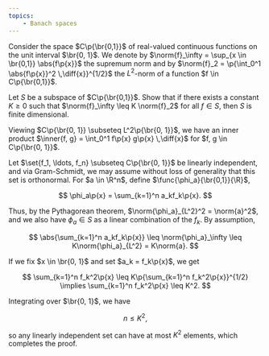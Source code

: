 ```yaml
---
topics:
    - Banach spaces
---
```


<problem>

Consider the space $C\p{\br{0,1}}$ of real-valued continuous functions on the unit interval $\br{0, 1}$. We denote by $\norm{f}_\infty = \sup_{x \in \br{0,1}} \abs{f\p{x}}$ the supremum norm and by $\norm{f}_2 = \p{\int_0^1 \abs{f\p{x}}^2 \,\diff{x}}^{1/2}$ the $L^2$-norm of a function $f \in C\p{\br{0,1}}$.

Let $S$ be a subspace of $C\p{\br{0,1}}$. Show that if there exists a constant $K \geq 0$ such that $\norm{f}_\infty \leq K \norm{f}_2$ for all $f \in S$, then $S$ is finite dimensional.

</problem>

<solution>

Viewing $C\p{\br{0, 1}} \subseteq L^2\p{\br{0, 1}}$, we have an inner product $\inner{f, g} = \int_0^1 f\p{x} g\p{x} \,\diff{x}$ for $f, g \in C\p{\br{0, 1}}$.

Let $\set{f_1, \ldots, f_n} \subseteq C\p{\br{0, 1}}$ be linearly independent, and via Gram-Schmidt, we may assume without loss of generality that this set is orthonormal. For $a \in \R^n$, define $\func{\phi_a}{\br{0,1}}{\R}$,

$$
\phi_a\p{x} = \sum_{k=1}^n a_kf_k\p{x}.
$$

Thus, by the Pythagorean theorem, $\norm{\phi_a}_{L^2}^2 = \norm{a}^2$, and we also have $\phi_a \in S$ as a linear combination of the $f_k$. By assumption,

$$
\abs{\sum_{k=1}^n a_kf_k\p{x}} \leq \norm{\phi_a}_\infty \leq K\norm{\phi_a}_{L^2} = K\norm{a}.
$$

If we fix $x \in \br{0, 1}$ and set $a_k = f_k\p{x}$, we get

$$
\sum_{k=1}^n f_k^2\p{x} \leq K\p{\sum_{k=1}^n f_k^2\p{x}}^{1/2}
\implies \sum_{k=1}^n f_k^2\p{x} \leq K^2.
$$

Integrating over $\br{0, 1}$, we have

$$
n \leq K^2,
$$

so any linearly independent set can have at most $K^2$ elements, which completes the proof.

</solution>
